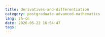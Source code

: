 ```yaml
---
title: derivatives-and-differentiation
category: postgraduate-advanced-mathematics
lang: zh-cn
date: 2020-05-22 16:54:47
tags:
---
```

